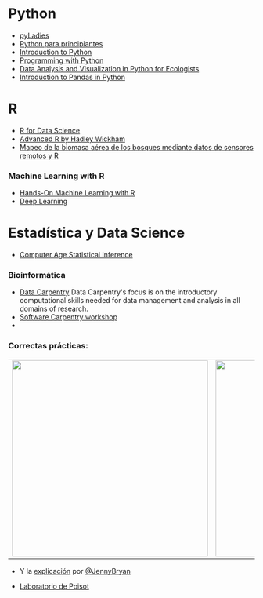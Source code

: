 # Python
- [pyLadies](https://pyladies.com/)
- [Python para principiantes](https://learn.microsoft.com/es-es/shows/intro-to-python-development/)
- [Introduction to Python](https://www.datacamp.com/courses/intro-to-python-for-data-science)
- [Programming with Python](https://swcarpentry.github.io/python-novice-inflammation/)
- [Data Analysis and Visualization in Python for Ecologists](https://datacarpentry.org/python-ecology-lesson/)
- [Introduction to Pandas in Python](https://medium.com/latinxinai/introduction-to-pandas-in-python-8816ee9acd9d)

# R
- [R for Data Science](https://r4ds.had.co.nz/index.html)
- [Advanced R by Hadley Wickham](http://adv-r.had.co.nz/)
- [Mapeo de la biomasa aérea de los bosques mediante datos de sensores remotos y R](https://catalogo.altexto.mx/mapeo-de-la-biomasa-aerea-de-los-bosques-mediante-datos-de-sensores-remotos-y-r-9130h.html)

### Machine Learning with R
- [Hands-On Machine Learning with R](https://bradleyboehmke.github.io/HOML/)
- [Deep Learning](https://www.deeplearningbook.org/contents/TOC.html)


# Estadística y Data Science
- [Computer Age Statistical Inference](https://hastie.su.domains/CASI/)

### Bioinformática
- [Data Carpentry](https://datacarpentry.org/) Data Carpentry's focus is on the introductory computational skills needed for data management and analysis in all domains of research.
- [Software Carpentry workshop](https://software-carpentry.org/lessons/)
- 


### Correctas prácticas:
|    |     |
|----|-----|
|<div align="center"><img src="https://user-images.githubusercontent.com/25624961/192163401-8f9664dd-d87f-49a4-aac6-0681bbb0cb1a.png" width="400"></div>|<div align="center"><img src="https://user-images.githubusercontent.com/25624961/192163406-50c37619-a4a9-482d-ab3d-3bbfebf60efb.png" width="400"></div>|

- Y la [explicación](https://www.tidyverse.org/blog/2017/12/workflow-vs-script/) por [@JennyBryan](https://twitter.com/jennybryan/status/940436177219338240)


- [Laboratorio de Poisot](https://github.com/PoisotLab/LabPolicies)
